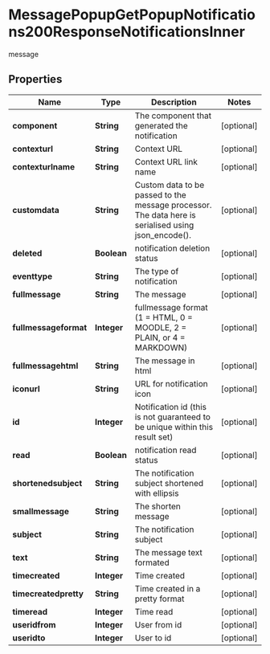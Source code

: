 

# MessagePopupGetPopupNotifications200ResponseNotificationsInner

message

## Properties

| Name | Type | Description | Notes |
|------------ | ------------- | ------------- | -------------|
|**component** | **String** | The component that generated the notification |  [optional] |
|**contexturl** | **String** | Context URL |  [optional] |
|**contexturlname** | **String** | Context URL link name |  [optional] |
|**customdata** | **String** | Custom data to be passed to the message processor.                                 The data here is serialised using json_encode(). |  [optional] |
|**deleted** | **Boolean** | notification deletion status |  [optional] |
|**eventtype** | **String** | The type of notification |  [optional] |
|**fullmessage** | **String** | The message |  [optional] |
|**fullmessageformat** | **Integer** | fullmessage format (1 &#x3D; HTML, 0 &#x3D; MOODLE, 2 &#x3D; PLAIN, or 4 &#x3D; MARKDOWN) |  [optional] |
|**fullmessagehtml** | **String** | The message in html |  [optional] |
|**iconurl** | **String** | URL for notification icon |  [optional] |
|**id** | **Integer** | Notification id (this is not guaranteed to be unique                                 within this result set) |  [optional] |
|**read** | **Boolean** | notification read status |  [optional] |
|**shortenedsubject** | **String** | The notification subject shortened                                 with ellipsis |  [optional] |
|**smallmessage** | **String** | The shorten message |  [optional] |
|**subject** | **String** | The notification subject |  [optional] |
|**text** | **String** | The message text formated |  [optional] |
|**timecreated** | **Integer** | Time created |  [optional] |
|**timecreatedpretty** | **String** | Time created in a pretty format |  [optional] |
|**timeread** | **Integer** | Time read |  [optional] |
|**useridfrom** | **Integer** | User from id |  [optional] |
|**useridto** | **Integer** | User to id |  [optional] |



